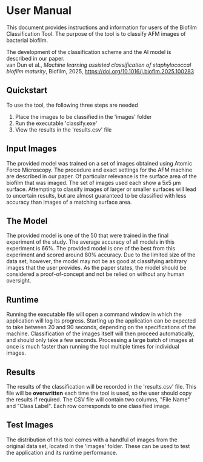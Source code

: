 # User Manual
This document provides instructions and information for users of the Biofilm Classification Tool.
The purpose of the tool is to classify AFM images of bacterial biofilm.

The development of the classification scheme and the AI model is described in our paper. 
<br>
van Dun et al., _Machine learning assisted classification of staphylococcal biofilm maturity_, Biofilm,
2025, https://doi.org/10.1016/j.bioflm.2025.100283

## Quickstart
To use the tool, the following three steps are needed
1. Place the images to be classified in the 'images' folder
2. Run the executable 'classify.exe'
3. View the results in the 'results.csv' file

## Input Images
The provided model was trained on a set of images obtained using Atomic Force Microscopy. 
The procedure and exact settings for the AFM machine are described in our paper.
Of particular relevance is the surface area of the biofilm that was imaged. The set of images used each show a 5x5 μm surface.
Attempting to classify images of larger or smaller surfaces will lead to uncertain results, but are almost guaranteed to be classified with less
accuracy than images of a matching surface area.

## The Model
The provided model is one of the 50 that were trained in the final experiment of the study. 
The average accuracy of all models in this experiment is 66%. 
The provided model is one of the best from this experiment and scored around 80% accuracy.
Due to the limited size of the data set, however, the model may not be as good at classifying
arbitrary images that the user provides. As the paper states, the model should be considered a proof-of-concept 
and not be relied on without any human oversight.

## Runtime
Running the executable file will open a command window in which the application will log its progress.
Starting up the application can be expected to take between 20 and 90 seconds, depending on the specifications of the machine.
Classification of the images itself will then proceed automatically, and should only take a few seconds.
Processing a large batch of images at once is much faster than running the tool multiple times for individual images.

## Results
The results of the classification will be recorded in the 'results.csv' file. 
This file will be **overwritten** each time the tool is used, so the user should copy the results if required.
The CSV file will contain two columns, "File Name" and "Class Label".
Each row corresponds to one classified image.

## Test Images
The distribution of this tool comes with a handful of images from the original data set, located in the 'images' folder.
These can be used to test the application and its runtime performance.
